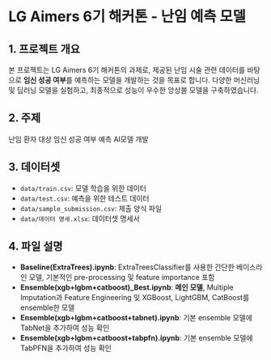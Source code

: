 # LG Aimers 6기 해커톤 - 난임 예측 모델

## 1. 프로젝트 개요

본 프로젝트는 LG Aimers 6기 해커톤의 과제로, 제공된 난임 시술 관련 데이터를 바탕으로 **임신 성공 여부**를 예측하는 모델을 개발하는 것을 목표로 합니다. 다양한 머신러닝 및 딥러닝 모델을 실험하고, 최종적으로 성능이 우수한 앙상블 모델을 구축하였습니다.

## 2. 주제

난임 환자 대상 임신 성공 여부 예측 AI모델 개발

## 3. 데이터셋

- `data/train.csv`: 모델 학습을 위한 데이터
- `data/test.csv`: 예측을 위한 테스트 데이터
- `data/sample_submission.csv`: 제출 양식 파일
- `data/데이터 명세.xlsx`: 데이터셋 명세서

## 4. 파일 설명

- **Baseline(ExtraTrees).ipynb**: ExtraTreesClassifier를 사용한 간단한 베이스라인 모델, 기본적인 pre-processing 및 feature importance 포함
- **Ensemble(xgb+lgbm+catboost)\_Best.ipynb**: **메인 모델**, Multiple Imputation과 Feature Engineering 및 XGBoost, LightGBM, CatBoost를 ensemble한 모델
- **Ensemble(xgb+lgbm+catboost+tabnet).ipynb**: 기본 ensemble 모델에 TabNet을 추가하여 성능 확인
- **Ensemble(xgb+lgbm+catboost+tabpfn).ipynb**: 기본 ensemble 모델에 TabPFN을 추가하여 성능 확인
